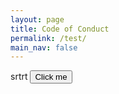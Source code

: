 ```yaml
---
layout: page
title: Code of Conduct
permalink: /test/
main_nav: false
---
```


srtrt
<button name="button" onclick="http://www.google.com">Click me</button>
